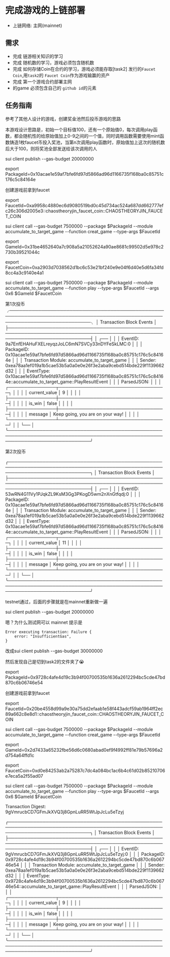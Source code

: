 #  完成游戏的上链部署
- 上链网络: 主网(mainnet)

## 需求
- 完成 链游相关知识的学习
- 完成 随机数的学习，游戏必须包含随机数
- 完成 如何存储Coin在合约的学习，游戏必须能存取[task2] 发行的`Faucet Coin`,用`task2`的 `Faucet Coin`作为游戏输赢的资产 
- 完成 第一个游戏合约部署主网
- 的game 必须包含自己的 `github id`的元素

## 任务指南

参考了其他人设计的游戏，创建奖金池然后投币游戏的思路

本游戏设计思路是，初始一个目标值100，还有一个原始值0，每次调用play函数，都会随机性的给原始值加上0-9之间的一个值，同时调用函数需要使用mint函数铸造1枚faucet币投入奖池，当第n次调用play函数时，原始值加上这次的随机数后大于100，则将奖池全部发送给该次调用的人

sui client publish --gas-budget 20000000

export PackageId=0x10acae1e59af7bfe6fd97d5866ad96d1166735f168ba0c85751c176c5c84164e

创建游戏前拿到faucet

export FaucetId=0xa9958c4880ec6d9080519bd0c45d734ac524a687dd662777efc26c306d2005e3::chaostheoryjin_faucet_coin::CHAOSTHEORYJIN_FAUCET_COIN

sui client call --gas-budget 7500000 --package $PackageId --module accumulate_to_target_game --function creat_game --type-args $FaucetId

export GameId=0x31be4652640a7c908a5a21052624a90ae8681c99502d5e978c2730b39521044c

export FaucetCoin=0xa2903d7038562d1bc6c53e21bf240e9e04f6d40e5d6fa34fd8cc4a3c9140e4a1

sui client call --gas-budget 7500000 --package $PackageId --module accumulate_to_target_game  --function play  --type-args $FaucetId --args 0x6 $GameId $FaucetCoin

第1次投币
╭──────────────────────────────────────────────────────────────────────────────────────────────────────────────────────────────╮
│ Transaction Block Events                                                                                                     │
├──────────────────────────────────────────────────────────────────────────────────────────────────────────────────────────────┤
│  ┌──                                                                                                                         │
│  │ EventID: 9a7EnfEHAHuFXELreyqzJoLC6mN7SVCy33nDYFeSkLMC:0                                                                   │
│  │ PackageID: 0x10acae1e59af7bfe6fd97d5866ad96d1166735f168ba0c85751c176c5c84164e                                             │
│  │ Transaction Module: accumulate_to_target_game                                                                             │
│  │ Sender: 0xea78aa1ef019a1b5cae53b5a0a0e0e26f3e2aba9cebd514bde229f1139662d32                                                │
│  │ EventType: 0x10acae1e59af7bfe6fd97d5866ad96d1166735f168ba0c85751c176c5c84164e::accumulate_to_target_game::PlayResultEvent │
│  │ ParsedJSON:                                                                                                               │
│  │   ┌───────────────┬──────────────────────────────────┐                                                                    │
│  │   │ current_value │ 9                                │                                                                    │
│  │   ├───────────────┼──────────────────────────────────┤                                                                    │
│  │   │ is_win        │ false                            │                                                                    │
│  │   ├───────────────┼──────────────────────────────────┤                                                                    │
│  │   │ message       │ Keep going, you are on your way! │                                                                    │
│  │   └───────────────┴──────────────────────────────────┘                                                                    │
│  └──                                                                                                                         │
╰──────────────────────────────────────────────────────────────────────────────────────────────────────────────────────────────╯

第2次投币

╭──────────────────────────────────────────────────────────────────────────────────────────────────────────────────────────────╮
│ Transaction Block Events                                                                                                     │
├──────────────────────────────────────────────────────────────────────────────────────────────────────────────────────────────┤
│  ┌──                                                                                                                         │
│  │ EventID: 53wRN4G11Vy1PJqkZL9KsM3Gg3PKogD5wm2nXnGtfqdj:0                                                                   │
│  │ PackageID: 0x10acae1e59af7bfe6fd97d5866ad96d1166735f168ba0c85751c176c5c84164e                                             │
│  │ Transaction Module: accumulate_to_target_game                                                                             │
│  │ Sender: 0xea78aa1ef019a1b5cae53b5a0a0e0e26f3e2aba9cebd514bde229f1139662d32                                                │
│  │ EventType: 0x10acae1e59af7bfe6fd97d5866ad96d1166735f168ba0c85751c176c5c84164e::accumulate_to_target_game::PlayResultEvent │
│  │ ParsedJSON:                                                                                                               │
│  │   ┌───────────────┬──────────────────────────────────┐                                                                    │
│  │   │ current_value │ 11                               │                                                                    │
│  │   ├───────────────┼──────────────────────────────────┤                                                                    │
│  │   │ is_win        │ false                            │                                                                    │
│  │   ├───────────────┼──────────────────────────────────┤                                                                    │
│  │   │ message       │ Keep going, you are on your way! │                                                                    │
│  │   └───────────────┴──────────────────────────────────┘                                                                    │
│  └──                                                                                                                         │
╰──────────────────────────────────────────────────────────────────────────────────────────────────────────────────────────────╯

testnet通过，后面的步骤就是在mainnet重新做一遍

sui client publish --gas-budget 20000000

嗯？为什么测试网可以 mainnet 提示是
```
Error executing transaction: Failure {
    error: "InsufficientGas",
}
```

改成sui client publish --gas-budget 30000000
 
 然后发现自己是切到task2的文件夹了😭

export PackageId=0x9728c4afe4d19c3b94f00700535b1636a2612294bc5cde47bd870c6b06746e54

创建游戏前拿到faucet

export FaucetId=0x20be4558d99a9e30a75dd2efaab1e58f443adcf59ab1964ff2ec89a662c8e8d1::chaostheoryjin_faucet_coin::CHAOSTHEORYJIN_FAUCET_COIN

sui client call --gas-budget 7500000 --package $PackageId --module accumulate_to_target_game --function creat_game --type-args $FaucetId

export GameId=0x2d7433a65232fbe56d6c0680abad0ef9f4992ff81e79b57696a2d754a64ffd1c

export FaucetCoin=0xd0e84253ab2a75287c7dc4a084bc1ac6b4c61d02b85210706e7eca5a2f55ad07

sui client call --gas-budget 7500000 --package $PackageId --module accumulate_to_target_game  --function play  --type-args $FaucetId --args 0x6 $GameId $FaucetCoin

Transaction Digest: 9gVmrucbCD7GFmJkXVQ3j8GpnLuRR5WtJpJcLu5eTzyj

╭──────────────────────────────────────────────────────────────────────────────────────────────────────────────────────────────╮
│ Transaction Block Events                                                                                                     │
├──────────────────────────────────────────────────────────────────────────────────────────────────────────────────────────────┤
│  ┌──                                                                                                                         │
│  │ EventID: 9gVmrucbCD7GFmJkXVQ3j8GpnLuRR5WtJpJcLu5eTzyj:0                                                                   │
│  │ PackageID: 0x9728c4afe4d19c3b94f00700535b1636a2612294bc5cde47bd870c6b06746e54                                             │
│  │ Transaction Module: accumulate_to_target_game                                                                             │
│  │ Sender: 0xea78aa1ef019a1b5cae53b5a0a0e0e26f3e2aba9cebd514bde229f1139662d32                                                │
│  │ EventType: 0x9728c4afe4d19c3b94f00700535b1636a2612294bc5cde47bd870c6b06746e54::accumulate_to_target_game::PlayResultEvent │
│  │ ParsedJSON:                                                                                                               │
│  │   ┌───────────────┬──────────────────────────────────┐                                                                    │
│  │   │ current_value │ 9                                │                                                                    │
│  │   ├───────────────┼──────────────────────────────────┤                                                                    │
│  │   │ is_win        │ false                            │                                                                    │
│  │   ├───────────────┼──────────────────────────────────┤                                                                    │
│  │   │ message       │ Keep going, you are on your way! │                                                                    │
│  │   └───────────────┴──────────────────────────────────┘                                                                    │
│  └──                                                                                                                         │
╰──────────────────────────────────────────────────────────────────────────────────────────────────────────────────────────────╯